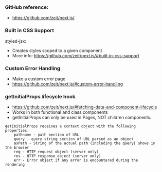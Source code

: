 ### GitHub reference:
- https://github.com/zeit/next.js/

### Built in CSS Support
styled-jsx: 
- Creates styles scoped to a given component
- More info: https://github.com/zeit/next.js/#built-in-css-support

### Custom Error Handling
- Make a custom error page
- https://github.com/zeit/next.js/#custom-error-handling

### getInitialProps lifecycle hook
- https://github.com/zeit/next.js/#fetching-data-and-component-lifecycle
- Works in both functional and class components
- getInitialProps can only be used in Pages, NOT children components.


```
getInitialProps receives a context object with the following properties:
    pathname - path section of URL
    query - query string section of URL parsed as an object
    asPath - String of the actual path (including the query) shows in the browser
    req - HTTP request object (server only)
    res - HTTP response object (server only)
    err - Error object if any error is encountered during the rendering
```
